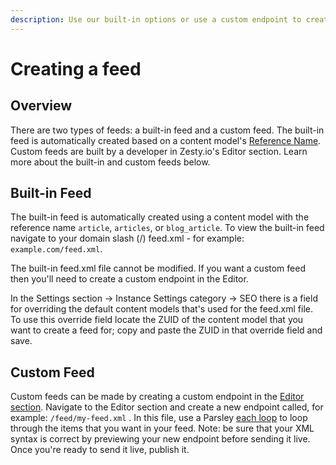 ```yaml
---
description: Use our built-in options or use a custom endpoint to create a feed.
---
```


# Creating a feed

## Overview

There are two types of feeds: a built-in feed and a custom feed. The built-in feed is automatically created based on a content model's [Reference Name](https://zesty.org/glossary#parsley-reference-name). Custom feeds are built by a developer in Zesty.io's Editor section. Learn more about the built-in and custom feeds below.

## Built-in Feed

The built-in feed is automatically created using a content model with the reference name `article`, `articles`, or `blog_article`. To view the built-in feed navigate to your domain slash \(/\) feed.xml - for example: `example.com/feed.xml`.

The built-in feed.xml file cannot be modified. If you want a custom feed then you'll need to create a custom endpoint in the Editor.

In the Settings section -&gt; Instance Settings category -&gt; SEO there is a field for overriding the default content models that's used for the feed.xml file. To use this override field locate the ZUID of the content model that you want to create a feed for; copy and paste the ZUID in that override field and save.

## Custom Feed

Custom feeds can be made by creating a custom endpoint in the [Editor section](https://zesty.org/services/manager-ui/editor). Navigate to the Editor section and create a new endpoint called, for example: `/feed/my-feed.xml` . In this file, use a Parsley [each loop](https://zesty.org/services/web-engine/introduction-to-parsley/each-loop-deep-dive#each-loop-basics) to loop through the items that you want in your feed. Note: be sure that your XML syntax is correct by previewing your new endpoint before sending it live. Once you're ready to send it live, publish it.

